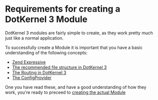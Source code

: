 # Requirements for creating a DotKernel 3 Module

DotKernel 3 modules are fairly simple to create, as they work pretty much just like a normal application.

To successfully create a Module it is important that you have a basic understanding of the following concepts:
* [Zend Expressive](https://docs.zendframework.com/zend-expressive/)
* [The recommended file structure in DotKernel 3](File-Structure.md)
* [The Routing in DotKernel 3](../Prerequisites/Routing.md)
* [The ConfigProvider](ConfigProvider.md)

One you have read these, and have a good understanding of how they work, you're ready to preceed to [creating the actual Module](Creating-a-simple-Module.md)
